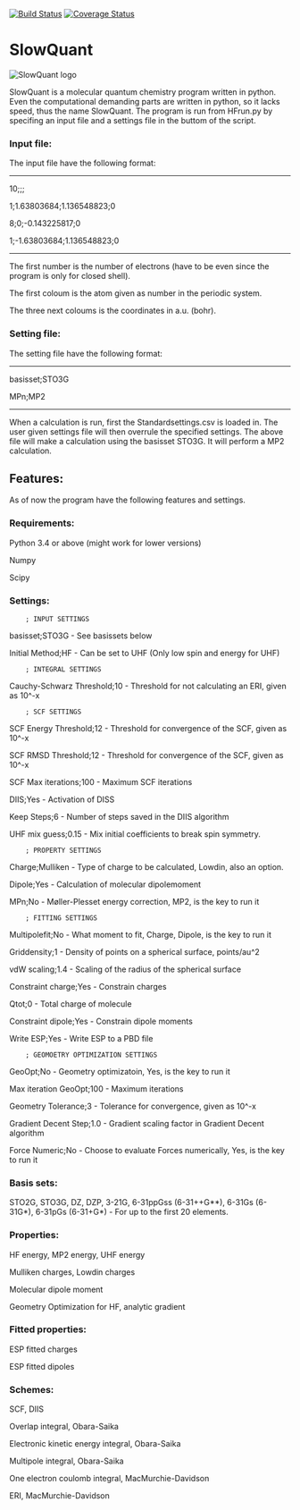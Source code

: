 [![Build Status](https://travis-ci.org/Melisius/Hartree-Fock.svg?branch=master)](https://travis-ci.org/Melisius/Hartree-Fock)
[![Coverage Status](https://coveralls.io/repos/github/Melisius/Hartree-Fock/badge.svg?branch=master)](https://coveralls.io/github/Melisius/Hartree-Fock?branch=master)

# SlowQuant

![SlowQuant logo](https://cloud.githubusercontent.com/assets/11976167/26658726/5e125b02-466c-11e7-8790-8412789fc9fb.jpg)

SlowQuant is a molecular quantum chemistry program written in python. Even the computational demanding parts are written in python, so it lacks speed, thus the name SlowQuant. The program is run from HFrun.py by specifing an input file and a settings file in the buttom of the script.

### Input file:

The input file have the following format:

-----------------------------------------

10;;;

1;1.63803684;1.136548823;0

8;0;-0.143225817;0

1;-1.63803684;1.136548823;0

-----------------------------------------

The first number is the number of electrons (have to be even since the program is only for closed shell). 

The first coloum is the atom given as number in the periodic system.

The three next coloums is the coordinates in a.u. (bohr).


### Setting file:

The setting file have the following format:

-----------------------------------------

basisset;STO3G

MPn;MP2

-----------------------------------------

When a calculation is run, first the Standardsettings.csv is loaded in. The user given settings file will then overrule the specified settings. The above file will make a calculation using the basisset STO3G. It will perform a MP2 calculation.

## Features:

As of now the program have the following features and settings.

### Requirements:

Python 3.4 or above (might work for lower versions)

Numpy

Scipy

### Settings:

        ; INPUT SETTINGS
        
basisset;STO3G - See basissets below

Initial Method;HF - Can be set to UHF (Only low spin and energy for UHF)

        ; INTEGRAL SETTINGS
		
Cauchy-Schwarz Threshold;10 - Threshold for not calculating an ERI, given as 10^-x

        ; SCF SETTINGS
        
SCF Energy Threshold;12 - Threshold for convergence of the SCF, given as 10^-x

SCF RMSD Threshold;12 - Threshold for convergence of the SCF, given as 10^-x

SCF Max iterations;100 - Maximum SCF iterations

DIIS;Yes - Activation of DISS

Keep Steps;6 - Number of steps saved in the DIIS algorithm

UHF mix guess;0.15 - Mix initial coefficients to break spin symmetry.

        ; PROPERTY SETTINGS
        
Charge;Mulliken - Type of charge to be calculated, Lowdin, also an option. 

Dipole;Yes - Calculation of molecular dipolemoment

MPn;No - Møller-Plesset energy correction, MP2, is the key to run it

        ; FITTING SETTINGS
        
Multipolefit;No - What moment to fit, Charge, Dipole, is the key to run it

Griddensity;1 - Density of points on a spherical surface, points/au^2

vdW scaling;1.4 - Scaling of the radius of the spherical surface

Constraint charge;Yes - Constrain charges

Qtot;0 - Total charge of molecule

Constraint dipole;Yes - Constrain dipole moments

Write ESP;Yes - Write ESP to a PBD file

        ; GEOMOETRY OPTIMIZATION SETTINGS
        
GeoOpt;No - Geometry optimizatoin, Yes, is the key to run it

Max iteration GeoOpt;100 - Maximum iterations

Geometry Tolerance;3 - Tolerance for convergence, given as 10^-x

Gradient Decent Step;1.0 - Gradient scaling factor in Gradient Decent algorithm

Force Numeric;No - Choose to evaluate Forces numerically, Yes, is the key to run it


### Basis sets:

STO2G, STO3G, DZ, DZP, 3-21G, 6-31ppGss (6-31++G**), 6-31Gs (6-31G*), 6-31pGs (6-31+G*) - For up to the first 20 elements.

### Properties:

HF energy, MP2 energy, UHF energy

Mulliken charges, Lowdin charges 

Molecular dipole moment

Geometry Optimization for HF, analytic gradient

### Fitted properties:

ESP fitted charges

ESP fitted dipoles

### Schemes:

SCF, DIIS

Overlap integral, Obara-Saika

Electronic kinetic energy integral, Obara-Saika

Multipole integral, Obara-Saika

One electron coulomb integral, MacMurchie-Davidson

ERI, MacMurchie-Davidson



